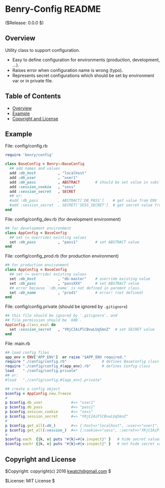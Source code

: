 Benry-Config README
===================

($Release: 0.0.0 $)


Overview
--------

Utility class to support configuration.

* Easy to define configuration for environments (production, development, ...).
* Raises error when configuration name is wrong (typo).
* Represents secret configurations which should be set by environment var or in private file.


Table of Contents
-----------------

<!-- TOC -->

  * <a href="#overview">Overview</a>
  * <a href="#example">Example</a>
  * <a href="#copyright-and-license">Copyright and License</a>

<!-- /TOC -->


Example
-------

File: config/config.rb

```ruby
require 'benry/config'

class BaseConfig < Benry::BaseConfig
  ## add names and values
  add :db_host          , "localhost"
  add :db_user          , "user1"
  add :db_pass          , ABSTRACT       # should be set value in subclass
  add :session_cookie   , "sess"
  add :session_secret   , SECRET
  ## or:
  #add :db_pass         , ABSTRACT['DB_PASS']    # get value from ENV
  #add :session_secret  , SECRET['SESS_SECRET']  # get secret value from ENV
end
```

File: config/config_dev.rb (for development environment)

```ruby
## for development environment
class AppConfig < BaseConfig
  ## set (= override) existing values
  set :db_pass          , "pass1"        # set ABSTRACT value
end
```

File: config/config_prod.rb (for production environment)

```ruby
## for production environment
class AppConfig < BaseConfig
  ## set (= override) existing values
  set :db_host          , "db-master"    # override existing value
  set :db_pass          , "passXXX"      # set ABSTRACT value
  ## error because `:db_name` is not defined in paremnt class.
  set :db_name          , "prod1"        # error! (not defined)
end
```

File: config/config.private (should be ignored by `.gitignore`)

```ruby
## this file should be ignored by '.gitignore', and
## file permission should be `600`.
AppConfig.class_eval do
  set :session_secret   , "YRjCIAiPlCBvwLUq5mnZ"  # set SECRET value
end
```

File: main.rb

```ruby
## load config files
app_env = ENV['APP_ENV']  or raise "$APP_ENV required."
require "./config/config.rb"                # defines BaseConfig class
require "./config/config_#{app_env}.rb"     # defines Config class
load    "./config/config.private"
## or:
#load   "./config/config.#{app_env}.private"

## create a config object
$config = AppConfig.new.freeze
#
p $config.db_user             #=> "user1"
p $config.db_pass             #=> "pass1"
p $config.session_cookie      #=> "sess"
p $config.session_secret      #=> "YRjCIAiPlCBvwLUq5mnZ"
#
p $config.get_all(:db_)       #=> {:host=>"localhost", :user=>"user1", :pass=>"pass1"}
p $config.get_all(:session_)  #=> {:cookie=>"sess", :secret=>"YRjCIAiPlCBvwLUq5mnZ"}
#
$config.each  {|k, v| puts "#{k}=#{v.inspect}" }   # hide secret values as "(secret)"
$config.each! {|k, v| puts "#{k}=#{v.inspect}" }   # not hide secret values
```


Copyright and License
---------------------

$Copyright: copyright(c) 2016 kwatch@gmail.com $

$License: MIT License $
